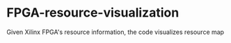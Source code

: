 # FPGA-resource-visualization
Given Xilinx FPGA's resource information, the code visualizes resource map
